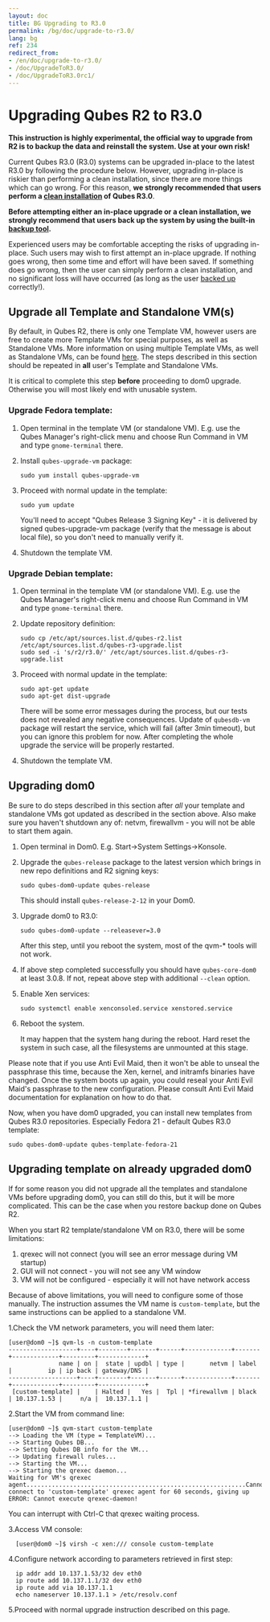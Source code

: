 ```yaml
---
layout: doc
title: BG Upgrading to R3.0
permalink: /bg/doc/upgrade-to-r3.0/
lang: bg
ref: 234
redirect_from:
- /en/doc/upgrade-to-r3.0/
- /doc/UpgradeToR3.0/
- /doc/UpgradeToR3.0rc1/
---
```


Upgrading Qubes R2 to R3.0
======================================

**This instruction is highly experimental, the official way to upgrade from R2 is to backup the data and reinstall the system. Use at your own risk!**

Current Qubes R3.0 (R3.0) systems can be upgraded in-place to the latest R3.0 by following the procedure below. However, upgrading in-place is riskier than performing a clean installation, since there are more things which can go wrong. For this reason, **we strongly recommended that users perform a [clean installation](/doc/installation-guide/) of Qubes R3.0**.

**Before attempting either an in-place upgrade or a clean installation, we strongly recommend that users back up the system by using the built-in [backup tool](/doc/backup-restore/).**

Experienced users may be comfortable accepting the risks of upgrading in-place. Such users may wish to first attempt an in-place upgrade. If nothing goes wrong, then some time and effort will have been saved. If something does go wrong, then the user can simply perform a clean installation, and no significant loss will have occurred (as long as the user [backed up](/doc/backup-restore/) correctly!).

Upgrade all Template and Standalone VM(s)
-----------------------------------------

By default, in Qubes R2, there is only one Template VM, however users are free to create more Template VMs for special purposes, as well as Standalone VMs. More information on using multiple Template VMs, as well as Standalone VMs, can be found [here](/doc/software-update-vm/). The steps described in this section should be repeated in **all** user's Template and Standalone VMs.

It is critical to complete this step **before** proceeding to dom0 upgrade. Otherwise you will most likely end with unusable system.

### Upgrade Fedora template:

1.  Open terminal in the template VM (or standalone VM). E.g. use the Qubes Manager's right-click menu and choose Run Command in VM and type `gnome-terminal` there.
2.  Install `qubes-upgrade-vm` package:

        sudo yum install qubes-upgrade-vm

3.  Proceed with normal update in the template:

        sudo yum update

    You'll need to accept "Qubes Release 3 Signing Key" - it is delivered by signed qubes-upgrade-vm package (verify that the message is about local file), so you don't need to manually verify it.

4.  Shutdown the template VM.

### Upgrade Debian template:

1.  Open terminal in the template VM (or standalone VM). E.g. use the Qubes Manager's right-click menu and choose Run Command in VM and type `gnome-terminal` there.
2.  Update repository definition:

        sudo cp /etc/apt/sources.list.d/qubes-r2.list
        /etc/apt/sources.list.d/qubes-r3-upgrade.list
        sudo sed -i 's/r2/r3.0/' /etc/apt/sources.list.d/qubes-r3-upgrade.list

3.  Proceed with normal update in the template:

        sudo apt-get update
        sudo apt-get dist-upgrade

    There will be some error messages during the process, but our tests does
    not revealed any negative consequences.
    Update of `qubesdb-vm` package will restart the service, which will fail
    (after 3min timeout), but you can ignore this problem for now. After
    completing the whole upgrade the service will be properly restarted.

4.  Shutdown the template VM.

Upgrading dom0
--------------

Be sure to do steps described in this section after *all* your template and standalone VMs got updated as described in the section above. Also make sure you haven't shutdown any of: netvm, firewallvm - you will not be able to start them again.

1.  Open terminal in Dom0. E.g. Start-\>System Settings-\>Konsole.
2.  Upgrade the `qubes-release` package to the latest version which brings in new repo definitions and R2 signing keys:

        sudo qubes-dom0-update qubes-release

    This should install `qubes-release-2-12` in your Dom0.

3.  Upgrade dom0 to R3.0:

        sudo qubes-dom0-update --releasever=3.0

    After this step, until you reboot the system, most of the qvm-* tools will not work.

4.  If above step completed successfully you should have `qubes-core-dom0` at least 3.0.8. If not, repeat above step with additional `--clean` option.

5.  Enable Xen services:
        
        sudo systemctl enable xenconsoled.service xenstored.service

6.  Reboot the system.
    
    It may happen that the system hang during the reboot. Hard reset the system in such case, all the filesystems are unmounted at this stage.

Please note that if you use Anti Evil Maid, then it won't be able to unseal the passphrase this time, because the Xen, kernel, and initramfs binaries have changed. Once the system boots up again, you could reseal your Anti Evil Maid's passphrase to the new configuration. Please consult Anti Evil Maid documentation for explanation on how to do that.

Now, when you have dom0 upgraded, you can install new templates from Qubes R3.0 repositories. Especially Fedora 21 - default Qubes R3.0 template:

    sudo qubes-dom0-update qubes-template-fedora-21

Upgrading template on already upgraded dom0
-------------------------------------------

If for some reason you did not upgrade all the templates and standalone VMs before upgrading dom0, you can still do this, but it will be more complicated. This can be the case when you restore backup done on Qubes R2.

When you start R2 template/standalone VM on R3.0, there will be some limitations:

1. qrexec will not connect (you will see an error message during VM startup)
2. GUI will not connect - you will not see any VM window
3. VM will not be configured - especially it will not have network access

Because of above limitations, you will need to configure some of those manually. The instruction assumes the VM name is `custom-template`, but the same instructions can be applied to a standalone VM.

1.Check the VM network parameters, you will need them later:

    [user@dom0 ~]$ qvm-ls -n custom-template
    -------------------+----+--------+-------+------+-------------+-------+-------------+---------+-------------+
                  name | on |  state | updbl | type |       netvm | label |          ip | ip back | gateway/DNS |
    -------------------+----+--------+-------+------+-------------+-------+-------------+---------+-------------+
     [custom-template] |    | Halted |   Yes |  Tpl | *firewallvm | black | 10.137.1.53 |     n/a |  10.137.1.1 |


2.Start the VM from command line:

    [user@dom0 ~]$ qvm-start custom-template
    --> Loading the VM (type = TemplateVM)...
    --> Starting Qubes DB...
    --> Setting Qubes DB info for the VM...
    --> Updating firewall rules...
    --> Starting the VM...
    --> Starting the qrexec daemon...
    Waiting for VM's qrexec agent.............................................................Cannot connect to 'custom-template' qrexec agent for 60 seconds, giving up
    ERROR: Cannot execute qrexec-daemon!

You can interrupt with Ctrl-C that qrexec waiting process.

3.Access VM console:

      [user@dom0 ~]$ virsh -c xen:/// console custom-template

4.Configure network according to parameters retrieved in first step:

      ip addr add 10.137.1.53/32 dev eth0
      ip route add 10.137.1.1/32 dev eth0
      ip route add via 10.137.1.1
      echo nameserver 10.137.1.1 > /etc/resolv.conf

5.Proceed with normal upgrade instruction described on this page.

